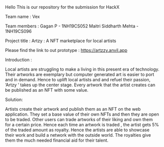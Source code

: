 Hello 
This is our repository for the submission for HackX

Team name : Vex

Team members : Gagan P - 1NH19CS052
               Maitri Siddharth Mehta - 1NH19CS096
               
Project title : Artzy : A NFT marketplace for local artists


Please find the link to out prototype :
https://artzzy.anvil.app

Introduction :

Local artists are struggling to make a living in this present era of technology. Their artworks are exemplary but computer generated art is easier to port and in demand.
Hence to uplift local artists and and refuel their passion, ‘Artzy ‘ takes up the center stage. Every artwork that the artist creates can be published as an NFT with some value.


Solution:

Artists create their artwork and publish them as an NFT on the web application. They set a base value of their own NFTs and then they are open to be traded.
Other users can trade artworks of their liking and own them for a certain price. Hence each time an artwork is traded , the artist gets 5% of the traded amount as royalty.
Hence the artists are able to showcase their work and build a network with the outside world. The royalties give them the much needed financial aid for their talent.


